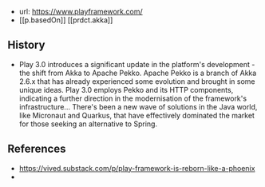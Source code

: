
- url: https://www.playframework.com/
- [[p.basedOn]] [[prdct.akka]]

## History

- Play 3.0 introduces a significant update in the platform's development - the shift from Akka to Apache Pekko. Apache Pekko is a branch of Akka 2.6.x that has already experienced some evolution and brought in some unique ideas. Play 3.0 employs Pekko and its HTTP components, indicating a further direction in the modernisation of the framework's infrastructure... There's been a new wave of solutions in the Java world, like Micronaut and Quarkus, that have effectively dominated the market for those seeking an alternative to Spring.

## References

- https://vived.substack.com/p/play-framework-is-reborn-like-a-phoenix
- 